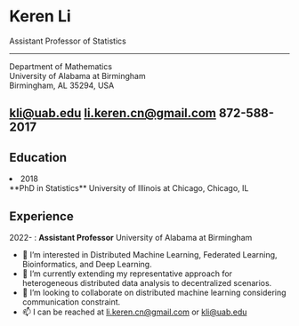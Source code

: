 Keren Li
============
Assistant Professor of Statistics

--------------------------------------          
Department of Mathematics                    
University of Alabama at Birmingham           
Birmingham, AL 35294, USA          

kli@uab.edu
li.keren.cn@gmail.com
872-588-2017
--------------------------------------            

Education
---------
<li>2018</li> **PhD in Statistics** University of Illinois at Chicago, Chicago, IL

Experience
---------

2022-
:  **Assistant Professor** University of Alabama at Birmingham

- 👀 I’m interested in Distributed Machine Learning, Federated Learning, Bioinformatics, and Deep Learning.
- 🌱 I’m currently extending my representative approach for heterogeneous distributed data analysis to decentralized scenarios.
- 💞️ I’m looking to collaborate on distributed machine learning considering communication constraint.
- 📫 I can be reached at li.keren.cn@gmail.com or kli@uab.edu

